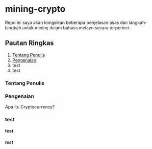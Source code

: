 # mining-crypto
Repo ini saya akan kongsikan beberapa penjelasan asas dan langkah-langkah untuk mining dalam bahasa melayu secara terperinci.

## Pautan Ringkas
1. [Tentang Penulis](#tentang%20penulis)
1. [Pengenalan](#pengenalan)
1. test
1. test

### Tentang Penulis

### Pengenalan
Apa itu Cryptocurrency?

### test

#### test

##### test